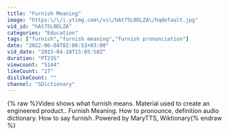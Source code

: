 ```yaml
---
title: "Furnish Meaning"
image: "https:\/\/i.ytimg.com\/vi\/hAt75L0DLZA\/hqdefault.jpg"
vid_id: "hAt75L0DLZA"
categories: "Education"
tags: ["furnish","furnish meaning","furnish pronunciation"]
date: "2022-06-04T02:00:53+03:00"
vid_date: "2015-04-18T15:05:50Z"
duration: "PT23S"
viewcount: "5144"
likeCount: "17"
dislikeCount: ""
channel: "SDictionary"
---
```

{% raw %}Video shows what furnish means. Material used to create an engineered product..  Furnish Meaning. How to pronounce, definition audio dictionary. How to say furnish. Powered by MaryTTS, Wiktionary{% endraw %}
